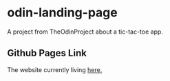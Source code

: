 # odin-landing-page
A project from TheOdinProject about a tic-tac-toe app.

## Github Pages Link
The website currently living [here.](https://crispdeserving.github.io/tic-tac-toe-odin/)
